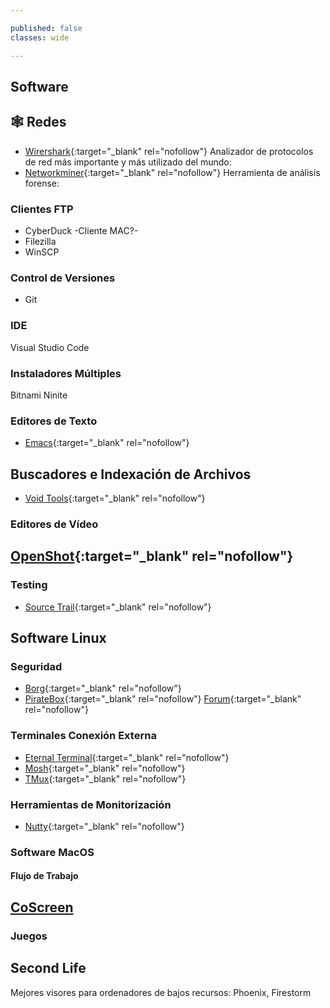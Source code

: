 ```yaml
---

published: false
classes: wide

---
```


## Software


## 🕸 Redes

* [Wirershark](https://www.wireshark.org/){:target="_blank" rel="nofollow"} Analizador de protocolos de red más importante y más utilizado del mundo: 
* [Networkminer](https://www.netresec.com/?page=Networkminer){:target="_blank" rel="nofollow"} Herramienta de análisis forense:

### Clientes FTP

* CyberDuck -Cliente MAC?-
* Filezilla
* WinSCP

### Control de Versiones

* Git

### IDE

Visual Studio Code

### Instaladores Múltiples

Bitnami
Ninite

### Editores de Texto

* [Emacs](https://www.gnu.org/software/emacs/download.html){:target="_blank" rel="nofollow"}

## Buscadores e Indexación de Archivos

* [Void Tools](https://www.voidtools.com/support/everything/){:target="_blank" rel="nofollow"}

### Editores de Vídeo

## [OpenShot](https://www.openshot.org/es/download/){:target="_blank" rel="nofollow"}

### Testing

* [Source Trail](https://www.sourcetrail.com/){:target="_blank" rel="nofollow"}

## Software Linux

### Seguridad

* [Borg](https://www.borgbackup.org/){:target="_blank" rel="nofollow"}
* [PirateBox](https://piratebox.cc/){:target="_blank" rel="nofollow"} [Forum](https://forum.piratebox.cc/){:target="_blank" rel="nofollow"}

### Terminales Conexión Externa

* [Eternal Terminal](https://eternalterminal.dev/){:target="_blank" rel="nofollow"}
* [Mosh](https://mosh.org/){:target="_blank" rel="nofollow"}
* [TMux](http://opensimulator.org/wiki/Tmux){:target="_blank" rel="nofollow"}

### Herramientas de Monitorización

* [Nutty](https://lignux.com/descubre-nutty-una-herramienta-de-monitorizacion-e-informacion-grafica-para-redes/){:target="_blank" rel="nofollow"}

### Software MacOS



#### Flujo de Trabajo

## [CoScreen](https://www.coscreen.co/)

### Juegos

## Second Life

Mejores visores para ordenadores de bajos recursos: Phoenix, Firestorm